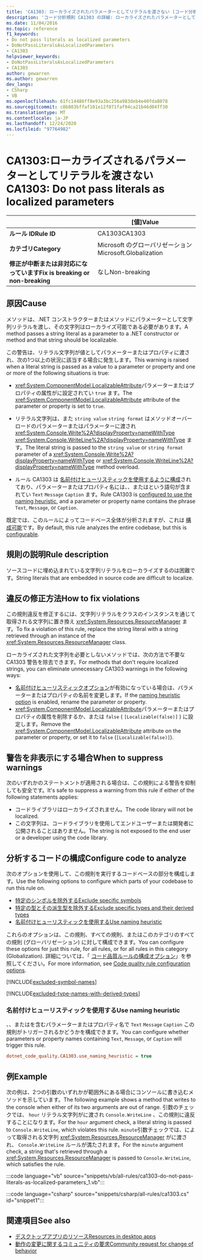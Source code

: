 ```yaml
---
title: 'CA1303: ローカライズされたパラメーターとしてリテラルを渡さない (コード分析)'
description: 'コード分析規則 CA1303 の詳細: ローカライズされたパラメーターとしてリテラルを渡さない'
ms.date: 11/04/2016
ms.topic: reference
f1_keywords:
- Do not pass literals as localized parameters
- DoNotPassLiteralsAsLocalizedParameters
- CA1303
helpviewer_keywords:
- DoNotPassLiteralsAsLocalizedParameters
- CA1303
author: gewarren
ms.author: gewarren
dev_langs:
- CSharp
- VB
ms.openlocfilehash: 61fc14486ff8e93a3bc256a983deb4e40fda8078
ms.sourcegitcommit: c0b803bffaf101e12f071faf94ca21b46d04ff30
ms.translationtype: MT
ms.contentlocale: ja-JP
ms.lasthandoff: 12/24/2020
ms.locfileid: "97764982"
---
```

# <a name="ca1303-do-not-pass-literals-as-localized-parameters"></a><span data-ttu-id="7b059-103">CA1303:ローカライズされるパラメーターとしてリテラルを渡さない</span><span class="sxs-lookup"><span data-stu-id="7b059-103">CA1303: Do not pass literals as localized parameters</span></span>

| | <span data-ttu-id="7b059-104">[値]</span><span class="sxs-lookup"><span data-stu-id="7b059-104">Value</span></span> |
|-|-|
| <span data-ttu-id="7b059-105">**ルール ID**</span><span class="sxs-lookup"><span data-stu-id="7b059-105">**Rule ID**</span></span> |<span data-ttu-id="7b059-106">CA1303</span><span class="sxs-lookup"><span data-stu-id="7b059-106">CA1303</span></span>|
| <span data-ttu-id="7b059-107">**カテゴリ**</span><span class="sxs-lookup"><span data-stu-id="7b059-107">**Category**</span></span> |<span data-ttu-id="7b059-108">Microsoft のグローバリゼーション</span><span class="sxs-lookup"><span data-stu-id="7b059-108">Microsoft.Globalization</span></span>|
| <span data-ttu-id="7b059-109">**修正が中断または非対応になっています**</span><span class="sxs-lookup"><span data-stu-id="7b059-109">**Fix is breaking or non-breaking**</span></span> |<span data-ttu-id="7b059-110">なし</span><span class="sxs-lookup"><span data-stu-id="7b059-110">Non-breaking</span></span>|

## <a name="cause"></a><span data-ttu-id="7b059-111">原因</span><span class="sxs-lookup"><span data-stu-id="7b059-111">Cause</span></span>

<span data-ttu-id="7b059-112">メソッドは、.NET コンストラクターまたはメソッドにパラメーターとして文字列リテラルを渡し、その文字列はローカライズ可能である必要があります。</span><span class="sxs-lookup"><span data-stu-id="7b059-112">A method passes a string literal as a parameter to a .NET constructor or method and that string should be localizable.</span></span>

<span data-ttu-id="7b059-113">この警告は、リテラル文字列が値としてパラメーターまたはプロパティに渡され、次の1つ以上の状況に該当する場合に発生します。</span><span class="sxs-lookup"><span data-stu-id="7b059-113">This warning is raised when a literal string is passed as a value to a parameter or property and one or more of the following situations is true:</span></span>

- <span data-ttu-id="7b059-114"><xref:System.ComponentModel.LocalizableAttribute>パラメーターまたはプロパティの属性がに設定されてい `true` ます。</span><span class="sxs-lookup"><span data-stu-id="7b059-114">The <xref:System.ComponentModel.LocalizableAttribute> attribute of the parameter or property is set to `true`.</span></span>

- <span data-ttu-id="7b059-115">リテラル文字列は、また `string value` `string format` はメソッドオーバーロードのパラメーターまたはパラメーターに渡され <xref:System.Console.Write%2A?displayProperty=nameWithType> <xref:System.Console.WriteLine%2A?displayProperty=nameWithType> ます。</span><span class="sxs-lookup"><span data-stu-id="7b059-115">The literal string is passed to the `string value` or `string format` parameter of a <xref:System.Console.Write%2A?displayProperty=nameWithType> or <xref:System.Console.WriteLine%2A?displayProperty=nameWithType> method overload.</span></span>

- <span data-ttu-id="7b059-116">ルール CA1303 は [名前付けヒューリスティックを使用するように構成](#use-naming-heuristic)されており、パラメーターまたはプロパティ名には、、またはという語句が含まれてい `Text` `Message` `Caption` ます。</span><span class="sxs-lookup"><span data-stu-id="7b059-116">Rule CA1303 is [configured to use the naming heuristic](#use-naming-heuristic), and a parameter or property name contains the phrase `Text`, `Message`, or `Caption`.</span></span>

<span data-ttu-id="7b059-117">既定では、このルールによってコードベース全体が分析されますが、これは [構成可能](#configure-code-to-analyze)です。</span><span class="sxs-lookup"><span data-stu-id="7b059-117">By default, this rule analyzes the entire codebase, but this is [configurable](#configure-code-to-analyze).</span></span>

## <a name="rule-description"></a><span data-ttu-id="7b059-118">規則の説明</span><span class="sxs-lookup"><span data-stu-id="7b059-118">Rule description</span></span>

<span data-ttu-id="7b059-119">ソースコードに埋め込まれている文字列リテラルをローカライズするのは困難です。</span><span class="sxs-lookup"><span data-stu-id="7b059-119">String literals that are embedded in source code are difficult to localize.</span></span>

## <a name="how-to-fix-violations"></a><span data-ttu-id="7b059-120">違反の修正方法</span><span class="sxs-lookup"><span data-stu-id="7b059-120">How to fix violations</span></span>

<span data-ttu-id="7b059-121">この規則違反を修正するには、文字列リテラルをクラスのインスタンスを通じて取得される文字列に置き換え <xref:System.Resources.ResourceManager> ます。</span><span class="sxs-lookup"><span data-stu-id="7b059-121">To fix a violation of this rule, replace the string literal with a string retrieved through an instance of the <xref:System.Resources.ResourceManager> class.</span></span>

<span data-ttu-id="7b059-122">ローカライズされた文字列を必要としないメソッドでは、次の方法で不要な CA1303 警告を除去できます。</span><span class="sxs-lookup"><span data-stu-id="7b059-122">For methods that don't require localized strings, you can eliminate unnecessary CA1303 warnings in the following ways:</span></span>

- <span data-ttu-id="7b059-123">[名前付けヒューリスティックオプション](#use-naming-heuristic)が有効になっている場合は、パラメーターまたはプロパティの名前を変更します。</span><span class="sxs-lookup"><span data-stu-id="7b059-123">If the [naming heuristic option](#use-naming-heuristic) is enabled, rename the parameter or property.</span></span>
- <span data-ttu-id="7b059-124"><xref:System.ComponentModel.LocalizableAttribute>パラメーターまたはプロパティの属性を削除するか、または `false` ( `[Localizable(false)]` ) に設定します。</span><span class="sxs-lookup"><span data-stu-id="7b059-124">Remove the <xref:System.ComponentModel.LocalizableAttribute> attribute on the parameter or property, or set it to `false` (`[Localizable(false)]`).</span></span>

## <a name="when-to-suppress-warnings"></a><span data-ttu-id="7b059-125">警告を非表示にする場合</span><span class="sxs-lookup"><span data-stu-id="7b059-125">When to suppress warnings</span></span>

<span data-ttu-id="7b059-126">次のいずれかのステートメントが適用される場合は、この規則による警告を抑制しても安全です。</span><span class="sxs-lookup"><span data-stu-id="7b059-126">It's safe to suppress a warning from this rule if either of the following statements applies:</span></span>

- <span data-ttu-id="7b059-127">コードライブラリはローカライズされません。</span><span class="sxs-lookup"><span data-stu-id="7b059-127">The code library will not be localized.</span></span>
- <span data-ttu-id="7b059-128">この文字列は、コードライブラリを使用してエンドユーザーまたは開発者に公開されることはありません。</span><span class="sxs-lookup"><span data-stu-id="7b059-128">The string is not exposed to the end user or a developer using the code library.</span></span>

## <a name="configure-code-to-analyze"></a><span data-ttu-id="7b059-129">分析するコードの構成</span><span class="sxs-lookup"><span data-stu-id="7b059-129">Configure code to analyze</span></span>

<span data-ttu-id="7b059-130">次のオプションを使用して、この規則を実行するコードベースの部分を構成します。</span><span class="sxs-lookup"><span data-stu-id="7b059-130">Use the following options to configure which parts of your codebase to run this rule on.</span></span>

- [<span data-ttu-id="7b059-131">特定のシンボルを除外する</span><span class="sxs-lookup"><span data-stu-id="7b059-131">Exclude specific symbols</span></span>](#exclude-specific-symbols)
- [<span data-ttu-id="7b059-132">特定の型とその派生型を除外する</span><span class="sxs-lookup"><span data-stu-id="7b059-132">Exclude specific types and their derived types</span></span>](#exclude-specific-types-and-their-derived-types)
- [<span data-ttu-id="7b059-133">名前付けヒューリスティックを使用する</span><span class="sxs-lookup"><span data-stu-id="7b059-133">Use naming heuristic</span></span>](#use-naming-heuristic)

<span data-ttu-id="7b059-134">これらのオプションは、この規則、すべての規則、またはこのカテゴリのすべての規則 (グローバリゼーション) に対して構成できます。</span><span class="sxs-lookup"><span data-stu-id="7b059-134">You can configure these options for just this rule, for all rules, or for all rules in this category (Globalization).</span></span> <span data-ttu-id="7b059-135">詳細については、「 [コード品質ルールの構成オプション](../code-quality-rule-options.md)」を参照してください。</span><span class="sxs-lookup"><span data-stu-id="7b059-135">For more information, see [Code quality rule configuration options](../code-quality-rule-options.md).</span></span>

[!INCLUDE[excluded-symbol-names](~/includes/code-analysis/excluded-symbol-names.md)]

[!INCLUDE[excluded-type-names-with-derived-types](~/includes/code-analysis/excluded-type-names-with-derived-types.md)]

### <a name="use-naming-heuristic"></a><span data-ttu-id="7b059-136">名前付けヒューリスティックを使用する</span><span class="sxs-lookup"><span data-stu-id="7b059-136">Use naming heuristic</span></span>

<span data-ttu-id="7b059-137">、、またはを含むパラメーターまたはプロパティ名で `Text` `Message` `Caption` この規則がトリガーされるかどうかを構成できます。</span><span class="sxs-lookup"><span data-stu-id="7b059-137">You can configure whether parameters or property names containing `Text`, `Message`, or `Caption` will trigger this rule.</span></span>

```ini
dotnet_code_quality.CA1303.use_naming_heuristic = true
```

## <a name="example"></a><span data-ttu-id="7b059-138">例</span><span class="sxs-lookup"><span data-stu-id="7b059-138">Example</span></span>

<span data-ttu-id="7b059-139">次の例は、2つの引数のいずれかが範囲外にある場合にコンソールに書き込むメソッドを示しています。</span><span class="sxs-lookup"><span data-stu-id="7b059-139">The following example shows a method that writes to the console when either of its two arguments are out of range.</span></span> <span data-ttu-id="7b059-140">引数のチェックでは、 `hour` リテラル文字列がに渡され `Console.WriteLine` 、この規則に違反することになります。</span><span class="sxs-lookup"><span data-stu-id="7b059-140">For the `hour` argument check, a literal string is passed to `Console.WriteLine`, which violates this rule.</span></span> <span data-ttu-id="7b059-141">`minute`引数チェックでは、によって取得される文字列 <xref:System.Resources.ResourceManager> がに渡され、 `Console.WriteLine` ルールが満たされます。</span><span class="sxs-lookup"><span data-stu-id="7b059-141">For the `minute` argument check, a string that's retrieved through a <xref:System.Resources.ResourceManager> is passed to `Console.WriteLine`, which satisfies the rule.</span></span>

:::code language="vb" source="snippets/vb/all-rules/ca1303-do-not-pass-literals-as-localized-parameters_1.vb":::

:::code language="csharp" source="snippets/csharp/all-rules/ca1303.cs" id="snippet1":::

## <a name="see-also"></a><span data-ttu-id="7b059-142">関連項目</span><span class="sxs-lookup"><span data-stu-id="7b059-142">See also</span></span>

- [<span data-ttu-id="7b059-143">デスクトップアプリのリソース</span><span class="sxs-lookup"><span data-stu-id="7b059-143">Resources in desktop apps</span></span>](../../../framework/resources/index.md)
- [<span data-ttu-id="7b059-144">動作の変更に関するコミュニティの要求</span><span class="sxs-lookup"><span data-stu-id="7b059-144">Community request for change of behavior</span></span>](https://github.com/dotnet/roslyn-analyzers/issues/2933)

